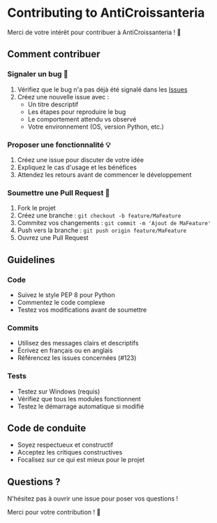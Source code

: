 # Contributing to AntiCroissanteria

Merci de votre intérêt pour contribuer à AntiCroissanteria ! 🥐

## Comment contribuer

### Signaler un bug 🐛

1. Vérifiez que le bug n'a pas déjà été signalé dans les [Issues](https://github.com/VOTRE-USERNAME/AntiCroisenteria/issues)
2. Créez une nouvelle issue avec :
   - Un titre descriptif
   - Les étapes pour reproduire le bug
   - Le comportement attendu vs observé
   - Votre environnement (OS, version Python, etc.)

### Proposer une fonctionnalité 💡

1. Créez une issue pour discuter de votre idée
2. Expliquez le cas d'usage et les bénéfices
3. Attendez les retours avant de commencer le développement

### Soumettre une Pull Request 🔧

1. Fork le projet
2. Créez une branche : `git checkout -b feature/MaFeature`
3. Commitez vos changements : `git commit -m 'Ajout de MaFeature'`
4. Push vers la branche : `git push origin feature/MaFeature`
5. Ouvrez une Pull Request

## Guidelines

### Code

- Suivez le style PEP 8 pour Python
- Commentez le code complexe
- Testez vos modifications avant de soumettre

### Commits

- Utilisez des messages clairs et descriptifs
- Écrivez en français ou en anglais
- Référencez les issues concernées (#123)

### Tests

- Testez sur Windows (requis)
- Vérifiez que tous les modules fonctionnent
- Testez le démarrage automatique si modifié

## Code de conduite

- Soyez respectueux et constructif
- Acceptez les critiques constructives
- Focalisez sur ce qui est mieux pour le projet

## Questions ?

N'hésitez pas à ouvrir une issue pour poser vos questions !

Merci pour votre contribution ! 🎉
